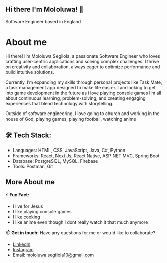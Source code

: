 ## Hi there I'm Mololuwa! 👋

Software Engineer based in England

# About me
Hi there! I’m Mololuwa Segilola, a passionate Software Engineer who loves crafting user-centric applications and solving complex challenges. 
I thrive on creativity and collaboration, always eager to optimize performance and build intuitive solutions. 

Currently, I’m expanding my skills through personal projects like Task Mate, a task management app designed to make life easier.
I am looking to get into game development in the future as i love playing console games
I’m all about continuous learning, problem-solving, and creating engaging experiences that blend technology with storytelling.

Outside of software engineering, I love going to church and working in the house of God, playing games, playing football, watching anime

## 🛠️ Tech Stack:
- Languages: HTML, CSS, JavaScript, Java, C#, Python
- Frameworks: React, Next.Js, React Native, ASP.NET MVC, Spring Boot
- Database: PostgreSQL, MySQL, Firebase
- Tools: Postman, Git

## More About me
⚡ **Fun Fact:**
- I live for Jesus
- I like playing console games
- I like cooking
- I like anime even though i dont really watch it that much anymore

📫 **Get in touch:**
Have any questions for me or would like to collaborate?
- [LinkedIn](https://www.linkedin.com/in/mololuwa-segilola/)
- [Instagram](https://www.instagram.com/molodev.gg/)
- Email: mololuwa.segilola10@gmail.com
<!--
**mololuwa10/mololuwa10** is a ✨ _special_ ✨ repository because its `README.md` (this file) appears on your GitHub profile.

Here are some ideas to get you started:

- 🔭 I’m currently working on ...
- 🌱 I’m currently learning ...
- 👯 I’m looking to collaborate on ...
- 🤔 I’m looking for help with ...
- 💬 Ask me about ...
- 📫 How to reach me: ...
- 😄 Pronouns: ...
- ⚡ Fun fact: ...
-->
